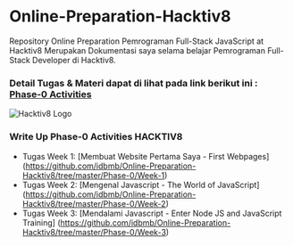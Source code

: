 # Online-Preparation-Hacktiv8
Repository Online Preparation Pemrograman Full-Stack JavaScript at Hacktiv8
Merupakan Dokumentasi saya selama belajar Pemrograman Full-Stack Developer di Hacktiv8.

### Detail Tugas & Materi dapat di lihat pada link berikut ini : [Phase-0 Activities](https://github.com/idbmb/phase-0-activities)

![Hacktiv8 Logo](https://idbmb.github.io/assets/img/logo-hacktiv8_bordered.png)

### Write Up Phase-0 Activities HACKTIV8

- Tugas Week 1: [Membuat Website Pertama Saya - First Webpages] (https://github.com/idbmb/Online-Preparation-Hacktiv8/tree/master/Phase-0/Week-1)
- Tugas Week 2: [Mengenal Javascript - The World of JavaScript] (https://github.com/idbmb/Online-Preparation-Hacktiv8/tree/master/Phase-0/Week-2)
- Tugas Week 3: [Mendalami Javascript - Enter Node JS and JavaScript Training] (https://github.com/idbmb/Online-Preparation-Hacktiv8/tree/master/Phase-0/Week-3)
